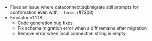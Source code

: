 - Fixes an issue where dataconnect:sql:migrate still prompts for confirmation even with `--force`. (#7208)
- Emulator v1.1.18
    - Code generation bug fixes
    - Fix schema migration error when a diff remains after migration
    - Remove error when local connection string is empty
